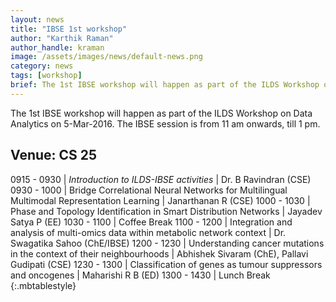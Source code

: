 ```yaml
---
layout: news
title: "IBSE 1st workshop"
author: "Karthik Raman"
author_handle: kraman
image: /assets/images/news/default-news.png
category: news
tags: [workshop]
brief: The 1st IBSE workshop will happen as part of the ILDS Workshop on Data Analytics on 5-Mar-2016 in CS 25. <a href="/news/IBSE-workshop">Schedule</a>
---
```

The 1st IBSE workshop will happen as part of the ILDS Workshop on Data Analytics on 5-Mar-2016. The IBSE session is from 11 am onwards, till 1 pm.

<h2><span class =" label label-default">Venue: CS 25</span></h2>

0915 - 0930 | *Introduction to ILDS-IBSE activities* | Dr. B Ravindran (CSE)
0930&nbsp;-&nbsp;1000 | Bridge Correlational Neural Networks for Multilingual Multimodal Representation Learning | Janarthanan R (CSE)
1000&nbsp;-&nbsp;1030 | Phase and Topology Identification in Smart Distribution Networks | Jayadev Satya P (EE)
1030 - 1100 | Coffee Break
1100 - 1200 | Integration and analysis of multi-omics data within metabolic network context | Dr. Swagatika Sahoo (ChE/IBSE)
1200 - 1230 | Understanding cancer mutations in the context of their neighbourhoods | Abhishek Sivaram (ChE), Pallavi Gudipati (CSE)
1230 - 1300 | Classification of genes as tumour suppressors and oncogenes | Maharishi R B (ED)
1300 - 1430 | Lunch Break
{:.mbtablestyle}